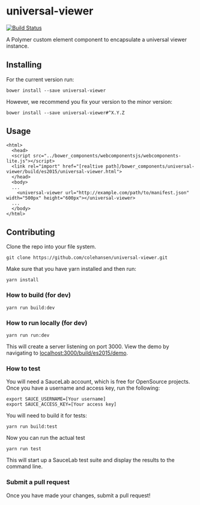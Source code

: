 # universal-viewer

[![Build Status](https://travis-ci.org/Brown-University-Library/universal-viewer.svg)](https://travis-ci.org/Brown-University-Library/universal-viewer)

A Polymer custom element component to encapsulate a universal viewer instance.

## Installing

For the current version run:

    bower install --save universal-viewer

However, we recommend you fix your version to the minor version:

    bower install --save universal-viewer#^X.Y.Z

## Usage
	<html>
      <head>
      <script src="../bower_components/webcomponentsjs/webcomponents-lite.js"></script>
      <link rel="import" href="[realtive path]/bower_components/universal-viewer/build/es2015/universal-viewer.html">
      </head>
      <body>
      ...
      	<universal-viewer url="http://example.com/path/to/manifest.json" width="500px" height="600px"></universal-viewer>
      ...
      </body>
    </html>

## Contributing

Clone the repo into your file system.

    git clone https://github.com/colehansen/universal-viewer.git

Make sure that you have yarn installed and then run:

    yarn install

### How to build (for dev)

    yarn run build:dev

### How to run locally (for dev)

    yarn run run:dev

This will create a server listening on port 3000. View the demo by navigating to [localhost:3000/build/es2015/demo](http://localhost:3000/build/es2015/demo).

### How to test

You will need a SauceLab account, which is free for OpenSource projects. Once you have
a username and access key, run the following:

    export SAUCE_USERNAME=[Your username]
    export SAUCE_ACCESS_KEY=[Your access key]

You will need to build it for tests:

    yarn run build:test

Now you can run the actual test

    yarn run test

This will start up a SauceLab test suite and display the results to the command line.

### Submit a pull request

Once you have made your changes, submit a pull request!
